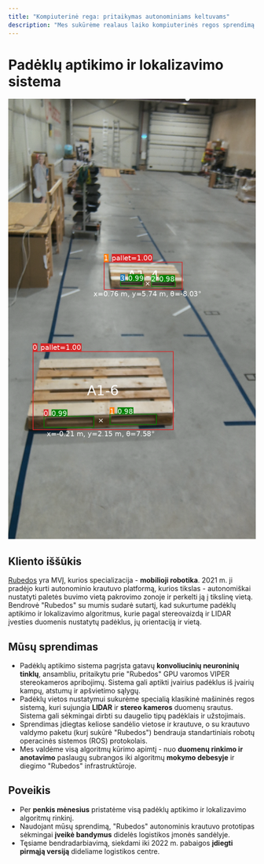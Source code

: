 ```yaml
---
title: "Kompiuterinė rega: pritaikymas autonominiams keltuvams"
description: "Mes sukūrėme realaus laiko kompiuterinės regos sprendimą kuris video sraute aptinka ir lokalizuoja krovinių paletes"
---
```

# Padėklų aptikimo ir lokalizavimo sistema

![Pallet detection results](/images/rubedos.png)

## Kliento iššūkis

[Rubedos](https://rubedos.com) yra MVĮ, kurios specializacija - **mobilioji robotika**. 2021 m. ji pradėjo kurti autonominio krautuvo platformą, kurios tikslas - autonomiškai nustatyti paletės buvimo vietą pakrovimo zonoje ir perkelti ją į tikslinę vietą. Bendrovė "Rubedos" su mumis sudarė sutartį, kad sukurtume padėklų aptikimo ir lokalizavimo algoritmus, kurie pagal stereovaizdą ir LIDAR įvesties duomenis nustatytų padėklus, jų orientaciją ir vietą.

## Mūsų sprendimas

- Padėklų aptikimo sistema pagrįsta gatavų **konvoliucinių neuroninių tinklų**, ansambliu, pritaikytu prie "Rubedos" GPU varomos VIPER stereokameros apribojimų. Sistema gali aptikti įvairius padėklus iš įvairių kampų, atstumų ir apšvietimo sąlygų.
- Padėklų vietos nustatymui sukurėme specialią klasikinė mašininės regos sistemą, kuri sujungia **LIDAR** ir **stereo kameros** duomenų srautus. Sistema gali sėkmingai dirbti su daugelio tipų padėklais ir užstojimais.
- Sprendimas įdiegtas keliose sandėlio vietose ir krautuve, o su krautuvo valdymo paketu (kurį sukūrė "Rubedos") bendrauja standartiniais robotų operacinės sistemos (ROS) protokolais.
- Mes valdėme visą algoritmų kūrimo apimtį - nuo **duomenų rinkimo ir anotavimo** paslaugų subrangos iki algoritmų **mokymo debesyje** ir diegimo "Rubedos" infrastruktūroje.

## Poveikis

- Per **penkis mėnesius** pristatėme visą padėklų aptikimo ir lokalizavimo algoritmų rinkinį.
- Naudojant mūsų sprendimą, "Rubedos" autonominis krautuvo prototipas sėkmingai **įveikė bandymus** didelės logistikos įmonės sandėlyje.
- Tęsiame bendradarbiavimą, siekdami iki 2022 m. pabaigos **įdiegti pirmąją versiją** dideliame logistikos centre.